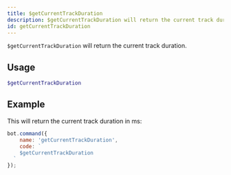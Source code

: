```yaml
---
title: $getCurrentTrackDuration
description: $getCurrentTrackDuration will return the current track duration.
id: getCurrentTrackDuration
---
```


`$getCurrentTrackDuration` will return the current track duration.

## Usage

```php
$getCurrentTrackDuration
```

## Example

This will return the current track duration in ms:

```javascript
bot.command({
    name: 'getCurrentTrackDuration',
    code: `
    $getCurrentTrackDuration
  `
});
```